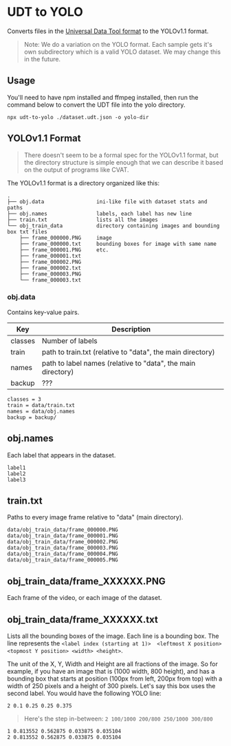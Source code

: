 # UDT to YOLO

Converts files in the [Universal Data Tool format](https://github.com/UniversalDataTool/udt-format) to the
YOLOv1.1 format.

> Note: We do a variation on the YOLO format. Each sample gets it's own subdirectory which is a valid YOLO
> dataset. We may change this in the future.

## Usage

You'll need to have npm installed and ffmpeg installed, then run the command below to
convert the UDT file into the yolo directory.

```
npx udt-to-yolo ./dataset.udt.json -o yolo-dir
```

## YOLOv1.1 Format

> There doesn't seem to be a formal spec for the YOLOv1.1 format, but the directory
> structure is simple enough that we can describe it based on the output of programs
> like CVAT.

The YOLOv1.1 format is a directory organized like this:

```
.
├── obj.data                 ini-like file with dataset stats and paths
├── obj.names                labels, each label has new line
├── train.txt                lists all the images
└── obj_train_data           directory containing images and bounding box txt files
    ├── frame_000000.PNG     image
    ├── frame_000000.txt     bounding boxes for image with same name
    ├── frame_000001.PNG     etc.
    ├── frame_000001.txt
    ├── frame_000002.PNG
    ├── frame_000002.txt
    ├── frame_000003.PNG
    └── frame_000003.txt
```

### obj.data

Contains key-value pairs.

| Key     | Description                                                  |
| ------- | ------------------------------------------------------------ |
| classes | Number of labels                                             |
| train   | path to train.txt (relative to "data", the main directory)   |
| names   | path to label names (relative to "data", the main directory) |
| backup  | ???                                                          |

```
classes = 3
train = data/train.txt
names = data/obj.names
backup = backup/
```

## obj.names

Each label that appears in the dataset.

```
label1
label2
label3
```

## train.txt

Paths to every image frame relative to "data" (main directory).

```
data/obj_train_data/frame_000000.PNG
data/obj_train_data/frame_000001.PNG
data/obj_train_data/frame_000002.PNG
data/obj_train_data/frame_000003.PNG
data/obj_train_data/frame_000004.PNG
data/obj_train_data/frame_000005.PNG
```

## obj_train_data/frame_XXXXXX.PNG

Each frame of the video, or each image of the dataset.


## obj_train_data/frame_XXXXXX.txt

Lists all the bounding boxes of the image. Each line is a bounding box. The line represents
the `<label index (starting at 1)>  <leftmost X position> <topmost Y position> <width> <height>`.

The unit of the X, Y, Width and Height are all fractions of the image. So for example, if you have an
image that is (1000 width, 800 height), and has a bounding box that starts at position (100px from left, 200px from top) with a width of 250 pixels and a height of 300 pixels. Let's say this box uses the second label. You would have the following YOLO line:

`2 0.1 0.25 0.25 0.375`

> Here's the step in-between: `2 100/1000 200/800 250/1000 300/800`

```
1 0.813552 0.562875 0.033875 0.035104
2 0.813552 0.562875 0.033875 0.035104
```


